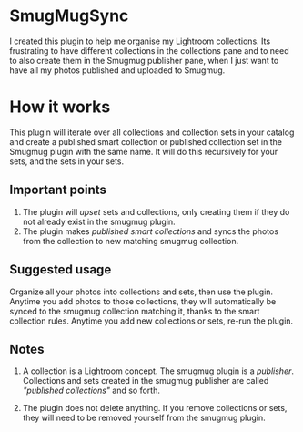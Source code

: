 # SmugMugSync

I created this plugin to help me organise my Lightroom collections. Its frustrating to have different collections in the collections pane and to need to also create them in the Smugmug publisher pane, when I just want to have all my photos published and uploaded to Smugmug. 


# How it works

This plugin will iterate over all collections and collection sets in your catalog and create a published smart collection or published collection set in the Smugmug plugin with the same name. It will do this recursively for your sets, and the sets in your sets. 


## Important points
1. The plugin will _upset_ sets and collections, only creating them if they do not already exist in the smugmug plugin. 
2. The plugin makes _published smart collections_ and syncs the photos from the collection to new matching smugmug collection. 


## Suggested usage
Organize all your photos into collections and sets, then use the plugin. Anytime you add photos to those collections, they will automatically be synced to the smugmug collection matching it, thanks to the smart collection rules. Anytime you add new collections or sets, re-run the plugin. 


## Notes

1. A collection is a Lightroom concept. The smugmug plugin is a _publisher_. Collections and sets created in the smugmug publisher are called _"published collections"_ and so forth. 

2. The plugin does not delete anything. If you remove collections or sets, they will need to be removed yourself from the smugmug plugin. 

